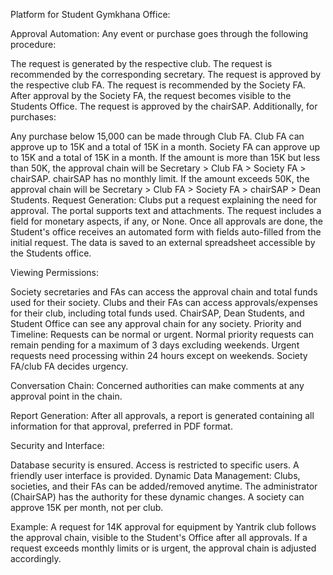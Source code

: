 Platform for Student Gymkhana Office:

Approval Automation:
Any event or purchase goes through the following procedure:

The request is generated by the respective club.
The request is recommended by the corresponding secretary.
The request is approved by the respective club FA.
The request is recommended by the Society FA.
After approval by the Society FA, the request becomes visible to the Students Office.
The request is approved by the chairSAP.
Additionally, for purchases:

Any purchase below 15,000 can be made through Club FA.
Club FA can approve up to 15K and a total of 15K in a month.
Society FA can approve up to 15K and a total of 15K in a month.
If the amount is more than 15K but less than 50K, the approval chain will be Secretary > Club FA > Society FA > chairSAP. chairSAP has no monthly limit.
If the amount exceeds 50K, the approval chain will be Secretary > Club FA > Society FA > chairSAP > Dean Students.
Request Generation:
Clubs put a request explaining the need for approval. The portal supports text and attachments. The request includes a field for monetary aspects, if any, or None. Once all approvals are done, the Student's office receives an automated form with fields auto-filled from the initial request. The data is saved to an external spreadsheet accessible by the Students office.

Viewing Permissions:

Society secretaries and FAs can access the approval chain and total funds used for their society.
Clubs and their FAs can access approvals/expenses for their club, including total funds used.
ChairSAP, Dean Students, and Student Office can see any approval chain for any society.
Priority and Timeline:
Requests can be normal or urgent. Normal priority requests can remain pending for a maximum of 3 days excluding weekends. Urgent requests need processing within 24 hours except on weekends. Society FA/club FA decides urgency.

Conversation Chain:
Concerned authorities can make comments at any approval point in the chain.

Report Generation:
After all approvals, a report is generated containing all information for that approval, preferred in PDF format.

Security and Interface:

Database security is ensured.
Access is restricted to specific users.
A friendly user interface is provided.
Dynamic Data Management:
Clubs, societies, and their FAs can be added/removed anytime. The administrator (ChairSAP) has the authority for these dynamic changes. A society can approve 15K per month, not per club.

Example:
A request for 14K approval for equipment by Yantrik club follows the approval chain, visible to the Student's Office after all approvals. If a request exceeds monthly limits or is urgent, the approval chain is adjusted accordingly.
